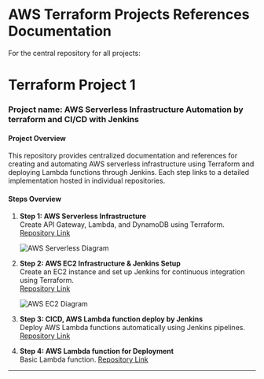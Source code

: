 # AWS Terraform Projects References Documentation
For the central repository for all projects:  

# **Terraform Project 1**
### **Project name: AWS Serverless Infrastructure Automation by terraform and CI/CD with Jenkins**  



#### **Project Overview**  
This repository provides centralized documentation and references for creating and automating AWS serverless infrastructure using Terraform and deploying Lambda functions through Jenkins. Each step links to a detailed implementation hosted in individual repositories.



#### **Steps Overview**  

1. **Step 1: AWS Serverless Infrastructure**  
   Create API Gateway, Lambda, and DynamoDB using Terraform.  
   [Repository Link](https://github.com/arifhossen/aws-infra-terraform-apigateway-lambda-dynamodb)

   ![AWS Serverless Diagram](https://arifhossen.net/github_resources/aws_serverless_diagram_with_terraform.png "AWS Serverless Diagram Deploy by terraform")


2. **Step 2: AWS EC2 Infrastructure & Jenkins Setup**  
   Create an EC2 instance and set up Jenkins for continuous integration using Terraform.  
   [Repository Link](https://github.com/arifhossen/aws-ec2-infra-with-jenkins-setup-by-terraform)

   ![AWS EC2 Diagram](https://arifhossen.net/github_resources/aws_ec2_vpc_with_terraform.png "AWS EC2 with VPC Diagram by terraform")

3. **Step 3: CICD, AWS Lambda function deploy by Jenkins**  
   Deploy AWS Lambda functions automatically using Jenkins pipelines.  
   [Repository Link](#aws-lambda-deploy-by-jenkins-pipeline)



3. **Step 4: AWS Lambda function for Deployment**  
   Basic Lambda function. 
   [Repository Link](https://github.com/arifhossen/aws-lambda)

---
